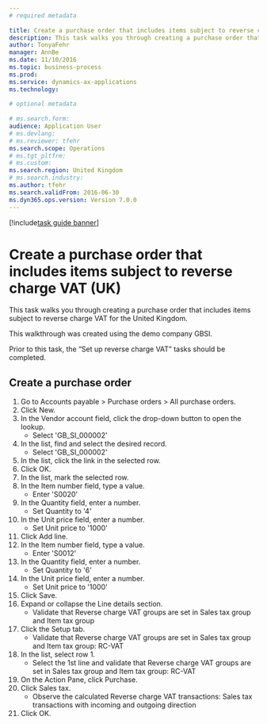 ```yaml
--- 
# required metadata 
 
title: Create a purchase order that includes items subject to reverse charge VAT (UK)
description: This task walks you through creating a purchase order that includes items subject to reverse charge VAT for the United Kingdom. 
author: TonyaFehr 
manager: AnnBe 
ms.date: 11/10/2016
ms.topic: business-process 
ms.prod:  
ms.service: dynamics-ax-applications 
ms.technology:  
 
# optional metadata 
 
# ms.search.form:   
audience: Application User 
# ms.devlang:  
# ms.reviewer: tfehr 
ms.search.scope: Operations 
# ms.tgt_pltfrm:  
# ms.custom:  
ms.search.region: United Kingdom
# ms.search.industry: 
ms.author: tfehr 
ms.search.validFrom: 2016-06-30 
ms.dyn365.ops.version: Version 7.0.0 
---
```


[!include[task guide banner](.../includes/task-guide-banner.md)]

# Create a purchase order that includes items subject to reverse charge VAT (UK)

This task walks you through creating a purchase order that includes items subject to reverse charge VAT for the United Kingdom. 
This walkthrough was created using the demo company GBSI.
Prior to this task, the “Set up reverse charge VAT” tasks should be completed.


## Create a purchase order
1. Go to Accounts payable > Purchase orders > All purchase orders.
2. Click New.
3. In the Vendor account field, click the drop-down button to open the lookup.
    * Select 'GB_SI_000002'  
4. In the list, find and select the desired record.
    * Select 'GB_SI_000002'  
5. In the list, click the link in the selected row.
6. Click OK.
7. In the list, mark the selected row.
8. In the Item number field, type a value.
    * Enter 'S0020'  
9. In the Quantity field, enter a number.
    * Set Quantity to '4'  
10. In the Unit price field, enter a number.
    * Set Unit price to '1000'  
11. Click Add line.
12. In the Item number field, type a value.
    * Enter 'S0012'  
13. In the Quantity field, enter a number.
    * Set Quantity to '6'  
14. In the Unit price field, enter a number.
    * Set Unit price to '1000'  
15. Click Save.
16. Expand or collapse the Line details section.
    * Validate that Reverse charge VAT groups are set in Sales tax group and Item tax group  
17. Click the Setup tab.
    * Validate that Reverse charge VAT groups are set in Sales tax group and Item tax group: RC-VAT  
18. In the list, select row 1.
    * Select the 1st line and validate that Reverse charge VAT groups are set in Sales tax group and Item tax group: RC-VAT  
19. On the Action Pane, click Purchase.
20. Click Sales tax.
    * Observe the calculated Reverse charge VAT transactions:   Sales tax transactions with incoming and outgoing direction  
21. Click OK.


